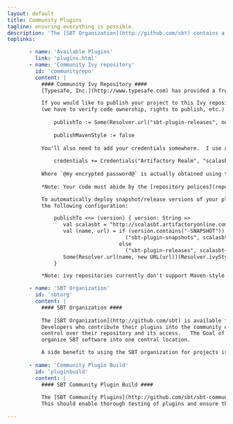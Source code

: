 ```yaml
---
layout: default
title: Community Plugins
tagline: ensuring everything is possible.
description: 'The [SBT Organization](http://github.com/sbt) contains a [SBT Community Plugins](http://github.com/sbt/sbt-community-plugins) project.   This project aims to unify all the SBT plugins in the community and ensure their compatibility and timely releases with new versions of SBT.  There is also a [list of plugins](https://github.com/harrah/xsbt/wiki/sbt-0.10-plugins-list) that is up-to-date.'
toplinks:

       - name: 'Available Plugins'
         link: 'plugins.html'
       - name: 'Community Ivy repository'
         id: 'communityrepo'
         content: |
           #### Community Ivy Repository ####           
           [Typesafe, Inc.](http://www.typesafe.com) has provided a freely available [Ivy Repository](http://scalasbt.artifactoryonline.com/scalasbt) for SBT projects to make use of.

           If you would like to publish your project to this Ivy repository, first contact Joshua.Suereth@typesafe.com and request privileges
           (we have to verify code ownership, rights to publish, etc.).  After which, you can deploy your plugins using the following configuration:
           
               publishTo := Some(Resolver.url("sbt-plugin-releases", new URL("http://scalasbt.artifactoryonline.com/scalasbt/sbt-plugin-releases/"))(Resolver.ivyStylePatterns))
               
               publishMavenStyle := false
           
           You'll also need to add your credentials somewhere.  I use a `~/.sbt/sbtpluginpublish.sbt` file:
           
               credentials += Credentials("Artifactory Realm", "scalasbt.artifactoryonline.com", "jsuereth", "@my encrypted password@")
           
           Where `@my encrypted password@` is actually obtained using the following [instructions](http://wiki.jfrog.org/confluence/display/RTF/Centrally+Secure+Passwords).
           
           *Note: Your code must abide by the [repository polices](repository-rules.html).*

           To automatically deploy snapshot/release versions of your plugin use
           the following configuration:

               publishTo <<= (version) { version: String =>
                  val scalasbt = "http://scalasbt.artifactoryonline.com/scalasbt/"
                  val (name, url) = if (version.contains("-SNAPSHOT"))
                                      ("sbt-plugin-snapshots", scalasbt+"sbt-plugin-snapshots")
                                    else
                                      ("sbt-plugin-releases", scalasbt+"sbt-plugin-releases")
                  Some(Resolver.url(name, new URL(url))(Resolver.ivyStylePatterns))
               }

           *Note: ivy repositories currently don't support Maven-style snapshots.*

       - name: 'SBT Organization'
         id: 'sbtorg'
         content: |
           #### SBT Organization ####
           
           The [SBT Organization](http://github.com/sbt) is available for use by any SBT plugin.  
           Developers who contribute their plugins into the community organization will still retain 
           control over their repository and its access.   The Goal of the SBT organization is to
           organize SBT software into one central location.

           A side benefit to using the SBT organization for projects is that you can use gh-pages to host websites in the http://scala-sbt.org domain.
           
       - name: 'Community Plugin Build'
         id: 'pluginbuild'
         content: |
           #### SBT Community Plugin Build ####
           
           The [SBT Community Plugins](http://github.com/sbt/sbt-community-plugins) project aims to build *all* SBT plugins in a single build.  
           This should enable thorough testing of plugins and ensure that plugins work together.

---
```



